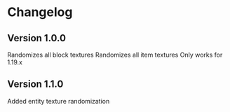 # Changelog

## Version 1.0.0
Randomizes all block textures
Randomizes all item textures
Only works for 1.19.x

## Version 1.1.0
Added entity texture randomization

